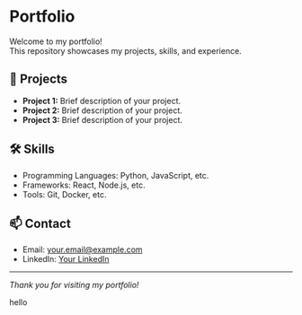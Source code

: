 # Portfolio

Welcome to my portfolio!  
This repository showcases my projects, skills, and experience.

## 🚀 Projects

- **Project 1:** Brief description of your project.
- **Project 2:** Brief description of your project.
- **Project 3:** Brief description of your project.

## 🛠️ Skills

- Programming Languages: Python, JavaScript, etc.
- Frameworks: React, Node.js, etc.
- Tools: Git, Docker, etc.

## 📫 Contact

- Email: your.email@example.com
- LinkedIn: [Your LinkedIn](https://linkedin.com/in/yourprofile)

---

*Thank you for visiting my portfolio!*

hello